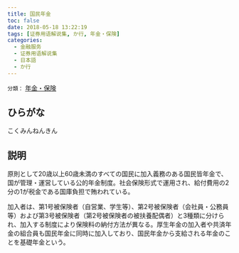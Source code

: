 ```yaml
---
title: 国民年金
toc: false
date: 2018-05-18 13:22:19
tags: [证券用语解说集, か行, 年金・保険]
categories:
  - 金融服务
  - 证券用语解说集
  - 日本語
  - か行
---
```


`分類：` [年金・保険](/tags/年金・保険/)

## ひらがな

こくみんねんきん

## 説明

原則として20歳以上60歳未満のすべての国民に加入義務のある国民皆年金で、国が管理・運営している公的年金制度。社会保険形式で運用され、給付費用の2分の1が税金である国庫負担で賄われている。

加入者は、第1号被保険者（自営業、学生等）、第2号被保険者（会社員・公務員等）および第3号被保険者（第2号被保険者の被扶養配偶者）と3種類に分けられ、加入する制度により保険料の納付方法が異なる。厚生年金の加入者や共済年金の組合員も国民年金に同時に加入しており、国民年金から支給される年金のことを基礎年金という。
